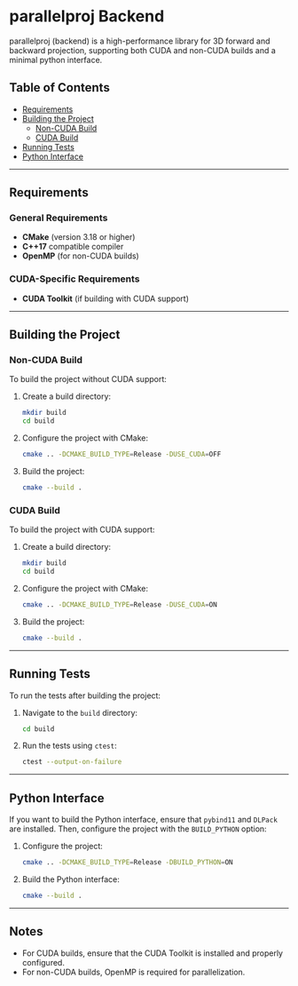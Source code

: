 # parallelproj Backend

parallelproj (backend) is a high-performance library for 3D forward and backward projection, 
supporting both CUDA and non-CUDA builds and a minimal python interface.

## Table of Contents
- [Requirements](#requirements)
- [Building the Project](#building-the-project)
  - [Non-CUDA Build](#non-cuda-build)
  - [CUDA Build](#cuda-build)
- [Running Tests](#running-tests)
- [Python Interface](#python-interface)

---

## Requirements

### General Requirements
- **CMake** (version 3.18 or higher)
- **C++17** compatible compiler
- **OpenMP** (for non-CUDA builds)

### CUDA-Specific Requirements
- **CUDA Toolkit** (if building with CUDA support)

---

## Building the Project

### Non-CUDA Build

To build the project without CUDA support:

1. Create a build directory:
   ```bash
   mkdir build
   cd build
   ```

2. Configure the project with CMake:
   ```bash
   cmake .. -DCMAKE_BUILD_TYPE=Release -DUSE_CUDA=OFF
   ```

3. Build the project:
   ```bash
   cmake --build .
   ```

### CUDA Build

To build the project with CUDA support:

1. Create a build directory:
   ```bash
   mkdir build
   cd build
   ```

2. Configure the project with CMake:
   ```bash
   cmake .. -DCMAKE_BUILD_TYPE=Release -DUSE_CUDA=ON
   ```

3. Build the project:
   ```bash
   cmake --build .
   ```

---

## Running Tests

To run the tests after building the project:

1. Navigate to the `build` directory:
   ```bash
   cd build
   ```

2. Run the tests using `ctest`:
   ```bash
   ctest --output-on-failure
   ```

---

## Python Interface

If you want to build the Python interface, ensure that `pybind11` and `DLPack` are installed. 
Then, configure the project with the `BUILD_PYTHON` option:

1. Configure the project:
   ```bash
   cmake .. -DCMAKE_BUILD_TYPE=Release -DBUILD_PYTHON=ON
   ```

2. Build the Python interface:
   ```bash
   cmake --build .
   ```

---

## Notes

- For CUDA builds, ensure that the CUDA Toolkit is installed and properly configured.
- For non-CUDA builds, OpenMP is required for parallelization.